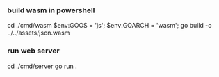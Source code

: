 ### build wasm in powershell
cd ./cmd/wasm
$env:GOOS = 'js'; $env:GOARCH = 'wasm'; go build -o  ../../assets/json.wasm

### run web server
cd ./cmd/server
go run .